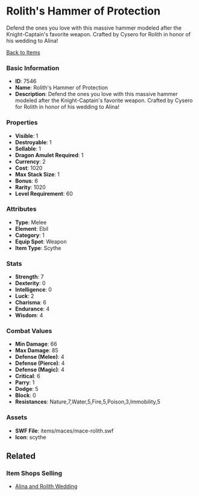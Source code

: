 # Rolith's Hammer of Protection

Defend the ones you love with this massive hammer modeled after the Knight-Captain's favorite weapon. Crafted by Cysero for Rolith in honor of his wedding to Alina! 

[Back to Items](../items.md)

### Basic Information

- **ID**: 7546
- **Name**: Rolith&#039;s Hammer of Protection
- **Description**: Defend the ones you love with this massive hammer modeled after the Knight-Captain&#039;s favorite weapon. Crafted by Cysero for Rolith in honor of his wedding to Alina! 

### Properties

- **Visible**: 1
- **Destroyable**: 1
- **Sellable**: 1
- **Dragon Amulet Required**: 1
- **Currency**: 2
- **Cost**: 1020
- **Max Stack Size**: 1
- **Bonus**: 6
- **Rarity**: 1020
- **Level Requirement**: 60

### Attributes

- **Type**: Melee
- **Element**: Ebil
- **Category**: 1
- **Equip Spot**: Weapon
- **Item Type**: Scythe

### Stats

- **Strength**: 7
- **Dexterity**: 0
- **Intelligence**: 0
- **Luck**: 2
- **Charisma**: 6
- **Endurance**: 4
- **Wisdom**: 4

### Combat Values

- **Min Damage**: 66
- **Max Damage**: 85
- **Defense (Melee)**: 4
- **Defense (Pierce)**: 4
- **Defense (Magic)**: 4
- **Critical**: 6
- **Parry**: 1
- **Dodge**: 5
- **Block**: 0
- **Resistances**: Nature,7,Water,5,Fire,5,Poison,3,Immobility,5

### Assets

- **SWF File**: items/maces/mace-rolith.swf
- **Icon**: scythe

## Related

### Item Shops Selling

- [Alina and Rolith Wedding](../item-shops/281-alina-and-rolith-wedding.md)

